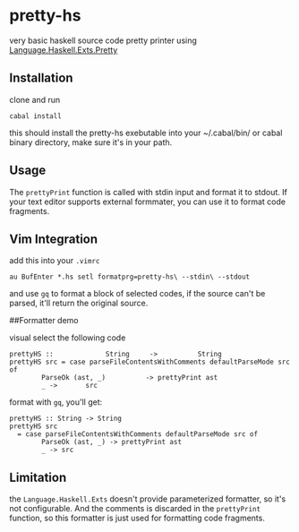 # pretty-hs

very basic haskell source code pretty printer using [Language.Haskell.Exts.Pretty](http://hackage.haskell.org/package/haskell-src-exts-1.14.0.1/docs/Language-Haskell-Exts-Pretty.html#v:prettyPrint)


## Installation

clone and run

```
cabal install

```
this should install the pretty-hs exebutable into your ~/.cabal/bin/ or cabal binary directory, make sure it's in your path.

## Usage

The `prettyPrint` function is called with stdin input and format it to stdout.
If your text editor supports external formmater, you can use it to format code fragments.


## Vim Integration

add this into your `.vimrc`

```
au BufEnter *.hs setl formatprg=pretty-hs\ --stdin\ --stdout

```
and use `gq` to format a block of selected codes, if the source can't be parsed, it'll return the original source.

##Formatter demo

visual select the following code

```
prettyHS ::             String     ->          String
prettyHS src = case parseFileContentsWithComments defaultParseMode src of
        ParseOk (ast, _)          -> prettyPrint ast
        _ ->       src

```
format with `gq`, you'll get:

```
prettyHS :: String -> String
prettyHS src
  = case parseFileContentsWithComments defaultParseMode src of
        ParseOk (ast, _) -> prettyPrint ast
        _ -> src

```

## Limitation

the `Language.Haskell.Exts` doesn't provide parameterized formatter, so it's not configurable. 
And the comments is discarded in the `prettyPrint` function, so this formatter is just used for formatting code fragments.